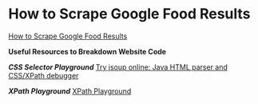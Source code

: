 # How to Scrape Google Food Results
[How to Scrape Google Food Results](https://serpapi.com/blog/how-to-scrape-google-food-results/)










**Useful Resources to Breakdown Website Code**

***CSS Selector Playground***
[Try jsoup online: Java HTML parser and CSS/XPath debugger](https://try.jsoup.org/)

***XPath Playground***
[XPath Playground](https://scrapinghub.github.io/xpath-playground/)